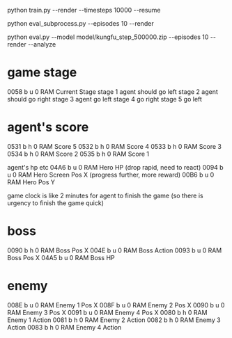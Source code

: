 python train.py --render --timesteps 10000 --resume



python eval_subprocess.py --episodes 10 --render




python eval.py --model model/kungfu_step_500000.zip --episodes 10 --render --analyze






game stage
==
0058	b	u	0	RAM	Current Stage
stage 1 agent should go left
stage 2 agent should go right
stage 3 agent go left
stage 4 go right
stage 5 go left



agent's score
==
0531	b	h	0	RAM	Score 5
0532	b	h	0	RAM	Score 4
0533	b	h	0	RAM	Score 3
0534	b	h	0	RAM	Score 2
0535	b	h	0	RAM	Score 1


agent's hp etc
04A6	b	u	0	RAM	Hero HP (drop rapid, need to react)
0094	b	u	0	RAM	Hero Screen Pos X (progress further, more reward)
00B6	b	u	0	RAM	Hero Pos Y

game clock is like 2 minutes for agent to finish the game (so there is urgency to finish the game quick)



boss
==
0090	b	h	0	RAM	Boss Pos X
004E	b	u	0	RAM	Boss Action
0093	b	u	0	RAM	Boss Pos X
04A5	b	u	0	RAM	Boss HP



enemy
==
008E	b	u	0	RAM	Enemy 1 Pos X
008F	b	u	0	RAM	Enemy 2 Pos X
0090	b	u	0	RAM	Enemy 3 Pos X
0091	b	u	0	RAM	Enemy 4 Pos X
0080	b	h	0	RAM	Enemy 1 Action
0081	b	h	0	RAM	Enemy 2 Action
0082	b	h	0	RAM	Enemy 3 Action
0083	b	h	0	RAM	Enemy 4 Action